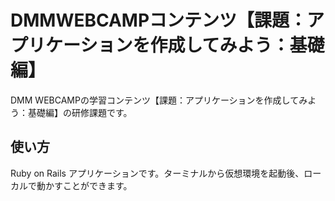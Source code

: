 # DMMWEBCAMPコンテンツ【課題：アプリケーションを作成してみよう：基礎編】

DMM WEBCAMPの学習コンテンツ【課題：アプリケーションを作成してみよう：基礎編】の研修課題です。

## 使い方

Ruby on Rails アプリケーションです。ターミナルから仮想環境を起動後、ローカルで動かすことができます。
